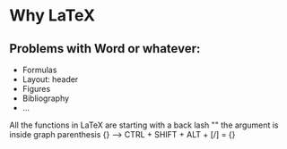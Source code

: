 # Why LaTeX

## Problems with Word or whatever:
+ Formulas
+ Layout: header
+ Figures
+ Bibliography
+ ...


All the functions in LaTeX are starting with a back lash "\"
the argument is inside graph parenthesis {} --> CTRL + SHIFT + ALT + [/] = {}

